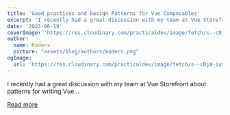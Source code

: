 ```yaml
---
title: 'Good practices and Design Patterns for Vue Composables'
excerpt: 'I recently had a great discussion with my team at Vue Storefront about patterns for writing Vue...'
date: '2023-06-19'
coverImage: 'https://res.cloudinary.com/practicaldev/image/fetch/s--cDjW-iu9--/c_imagga_scale,f_auto,fl_progressive,h_420,q_auto,w_1000/https://dev-to-uploads.s3.amazonaws.com/uploads/articles/upn3a55d6w3zln17k1fq.png'
author:
  name: Koders
  picture: "assets/blog/authors/koders.png"
ogImage:
  url: 'https://res.cloudinary.com/practicaldev/image/fetch/s--cDjW-iu9--/c_imagga_scale,f_auto,fl_progressive,h_420,q_auto,w_1000/https://dev-to-uploads.s3.amazonaws.com/uploads/articles/upn3a55d6w3zln17k1fq.png'
---
```


I recently had a great discussion with my team at Vue Storefront about patterns for writing Vue...

[Read more](https://dev.to/jacobandrewsky/good-practices-and-design-patterns-for-vue-composables-24lk)
